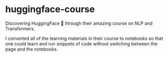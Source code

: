 # huggingface-course
Discovering HuggingFace 🤗 through their amazing course on NLP and Transformers.

I converted all of the learning materials in their course to notebooks so that one could learn and run snippets of code without switching between the page and the notebooks.
